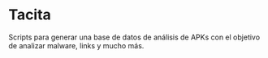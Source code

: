 # Tacita
Scripts para generar una base de datos de análisis de APKs con el objetivo de analizar malware, links y mucho más.
